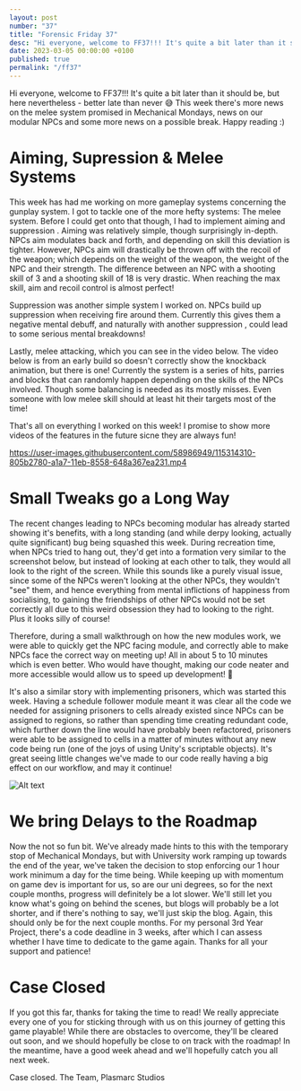 ```yaml
---
layout: post
number: "37"
title: "Forensic Friday 37"
desc: "Hi everyone, welcome to FF37!!! It's quite a bit later than it should be, but here nevertheless - better late than never 😅 This week there's more news on the melee system promised in Mechanical Mondays, news on our modular NPCs and some more news on a possible break. Happy reading :)"
date: 2023-03-05 00:00:00 +0100
published: true
permalink: "/ff37"
---
```


Hi everyone, welcome to FF37!!! It's quite a bit later than it should be, but here nevertheless - better late than never 😅 This week there's more news on the melee system promised in Mechanical Mondays, news on our modular NPCs and some more news on a possible break. Happy reading :)

# Aiming, Supression & Melee Systems
This week has had me working on more gameplay systems concerning the gunplay system. I got to tackle one of the more hefty systems: The melee system. Before I could get onto that though, I had to implement aiming and suppression . Aiming was relatively simple, though surprisingly in-depth. NPCs aim modulates back and forth, and depending on skill this deviation is tighter. However, NPCs aim will drastically be thrown off with the recoil of the weapon; which depends on the weight of the weapon, the weight of the NPC and their strength. The difference between an NPC with a shooting skill of 3 and a shooting skill of 18 is very drastic. When reaching the max skill, aim and recoil control is almost perfect!

Suppression was another simple system I worked on. NPCs build up suppression when receiving fire around them. Currently this gives them a negative mental debuff, and naturally with another suppression , could lead to some serious mental breakdowns!

Lastly, melee attacking, which you can see in the video below. The video below is from an early build so doesn't correctly show the knockback animation, but there is one! Currently the system is a series of hits, parries and blocks that can randomly happen depending on the skills of the NPCs involved. Though some balancing is needed as its mostly misses. Even someone with low melee skill should at least hit their targets most of the time!

That's all on everything I worked on this week! I promise to show more videos of the features in the future sicne they are always fun!

https://user-images.githubusercontent.com/58986949/115314310-805b2780-a1a7-11eb-8558-648a367ea231.mp4

# Small Tweaks go a Long Way
The recent changes leading to NPCs becoming modular has already started showing it's benefits, with a long standing (and while derpy looking, actually quite significant) bug being squashed this week. During recreation time, when NPCs tried to hang out, they'd get into a formation very similar to the screenshot below, but instead of looking at each other to talk, they would all look to the right of the screen. While this sounds like a purely visual issue, since some of the NPCs weren't looking at the other NPCs, they wouldn't "see" them, and hence everything from mental inflictions of happiness from socialising, to gaining the friendships of other NPCs would not be set correctly all due to this weird obsession they had to looking to the right. Plus it looks silly of course!

Therefore, during a small walkthrough on how the new modules work, we were able to quickly get the NPC facing module, and correctly able to make NPCs face the correct way on meeting up! All in about 5 to 10 minutes which is even better. Who would have thought, making our code neater and more accessible would allow us to speed up development! 🤪 

It's also a similar story with implementing prisoners, which was started this week. Having a schedule follower module meant it was clear all the code we needed for assigning prisoners to cells already existed since NPCs can be assigned to regions, so rather than spending time creating redundant code, which further down the line would have probably been refactored, prisoners were able to be assigned to cells in a matter of minutes without any new code being run (one of the joys of using Unity's scriptable objects). It's great seeing little changes we've made to our code really having a big effect on our workflow, and may it continue!

![Alt text](https://lh3.googleusercontent.com/fife/APg5EOaN2Ul0FRWY0lUQYkqKHBM6SD-oZdjqf_xS6eIDGzQALvcTKTzt9TW1bWlxjsoONF3tZGNELk6QTjuw-20ExgXYlZMUbh3wOSqKRbRNq3G7wj3nbeMv3SYREC3gxUrFZOzyhcdzkvyjSzdUafxP7edNIhmDsyFoiD2WK8TrveJ4LgxKKUyJmKM9E9EJoRvUd0c5Ew17ZUcoBAPt6gyTUPU_YlFbU2e6TEf1R70T-tNxV0ALXai8lqbTSYjQASDtRMJeb46DACl-Fg0aAjz_-bFICQL98QaLBzLz0OVINECkHWoZJ6JD82dTwOnfI4fF_V8LyGxVBMQ4vMIj0EL6fDwhR9PkplntdT61WQXfRfq5jWaiAXYOQ4khOKMff9F0ycpo9_b61T-xwXYXyyS4KRLE4SBOKxIms943wS9JHn66ozF-jxIo0T6UMTblCzRp_DjgXxHBcR6CbiZVH6g9j8YlzmuhXyEyFUSn9JHrlHXW_eTwHLxt92E-m0v5EBsAvoLtOXqr5V_x0z0SL0LJmj9lmm2s7K8C6KWyXfmFKbXozAhEtq4htEcelfaWzWjHPxJ0GBfR3gWyMQWFYjuuHbH8RXewUXRSA9WUFqoAIz_a377c_OOH5Yru3p1kXQax529gL7YgJJCV8zrXTrTSGESTnTwVgzCPw1-7lfrTnIXKn_4Lraa4-yZJgfhkU7XAH-GeowQZWkIRjtxTipv4CKtuimWDSLeCGMRQZGEf5MH8LH5R0eAKpCMZx7ruWpx9-IMjivq7IS7arenKYGT20tVh5_vagEDrvBHhBwnwJypjrLODNCiDRRVOfnA_ZTnPm_NccrSqi1mgA338lqMXfADxWvcZzRo8aZ-xY2JxKRiLMJ26d7BvYASSdTchCVcSDprm5MogvC30u7p5A7WnvOpGHV6GBdjdqh03IVUY-AzljWpl36GYdGv1vNVZgrIRD5xkM-wseWoeYBhNh4iBvHe-Ub6TNwX1xuoWgngRwFsAIi34Wf5cGK8u-j8r6OlurSzX-7NZedoXH6wQMM9eBRM=w1239-h963 "a title")

# We bring Delays to the Roadmap
Now the not so fun bit. We've already made hints to this with the temporary stop of Mechanical Mondays, but with University work ramping up towards the end of the year, we've taken the decision to stop enforcing our 1 hour work minimum a day for the time being. While keeping up with momentum on game dev is important for us, so are our uni degrees, so for the next couple months, progress will definitely be a lot slower. We'll still let you know what's going on behind the scenes, but blogs will probably be a lot shorter, and if there's nothing to say, we'll just skip the blog. Again, this should only be for the next couple months. For my personal 3rd Year Project, there's a code deadline in 3 weeks, after which I can assess whether I have time to dedicate to the game again. Thanks for all your support and patience!

# Case Closed
If you got this far, thanks for taking the time to read! We really appreciate every one of you for sticking through with us on this journey of getting this game playable! While there are obstacles to overcome, they'll be cleared out soon, and we should hopefully be close to on track with the roadmap! In the meantime, have a good week ahead and we'll hopefully catch you all next week. 

Case closed.
The Team,
Plasmarc Studios 
